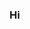 ### Hi

<!--
**RCodCC/RCodCC** is a ✨ _special_ ✨ repository because its `README.md` (this file) appears on your GitHub profile.

- ☄️ I'm currently learning Python, C++, C#, C, and Java

If you want to contact me, message me thru Discord
﻿ Discord Username: laurenitz#7626
﻿ Discord User ID : 794824902728351745
-->
